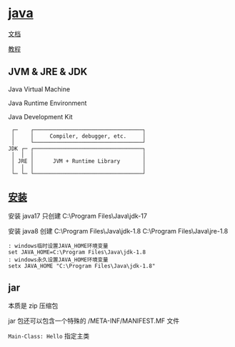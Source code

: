 # [java](https://www.oracle.com/java/)

[文档](https://docs.oracle.com/en/java/javase/20/)

[教程](https://www.liaoxuefeng.com/wiki/1252599548343744)

## JVM & JRE & JDK

Java Virtual Machine

Java Runtime Environment

Java Development Kit

```image
 ┌─    ┌──────────────────────────────────┐
 │     │     Compiler, debugger, etc.     │
 │     └──────────────────────────────────┘
JDK ┌─ ┌──────────────────────────────────┐
 │  │  │                                  │
 │ JRE │      JVM + Runtime Library       │
 │  │  │                                  │
 └─ └─ └──────────────────────────────────┘
```

## [安装](https://www.oracle.com/java/technologies/)

安装 java17 只创建 C:\Program Files\Java\jdk-17

安装 java8 创建 C:\Program Files\Java\jdk-1.8 C:\Program Files\Java\jre-1.8

```batch
: windows临时设置JAVA_HOME环境变量
set JAVA_HOME=C:\Program Files\Java\jdk-1.8
: windows永久设置JAVA_HOME环境变量
setx JAVA_HOME "C:\Program Files\Java\jdk-1.8"
```

## jar

本质是 zip 压缩包

jar 包还可以包含一个特殊的 /META-INF/MANIFEST.MF 文件

`Main-Class: Hello` 指定主类
